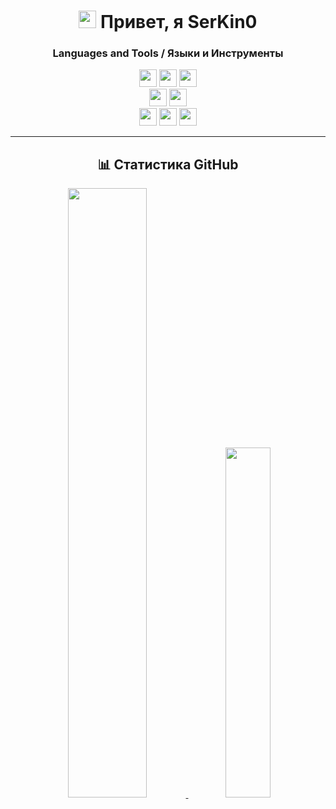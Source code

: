 <div align="center">
<h1 align="center">
  <img src="https://media.giphy.com/media/hvRJCLFzcasrR4ia7z/giphy.gif" width="28">
  Привет, я SerKin0
</h1>
<h3>Languages and Tools / Языки и Инструменты</h3>

<img src="https://img.shields.io/badge/Python-3776AB?style=for-the-badge&logo=python&logoColor=white" height="28">
<img src="https://img.shields.io/badge/C%23-512BD4?style=for-the-badge&logo=csharp&logoColor=white" height="28">
<img src="https://img.shields.io/badge/C++-00599C?style=for-the-badge&logo=c%2B%2B&logoColor=white" height="28">
<br>
<img src="https://img.shields.io/badge/Git-F05032?style=for-the-badge&logo=git&logoColor=white" height="28">
<img src="https://img.shields.io/badge/Docker-2496ED?style=for-the-badge&logo=docker&logoColor=white" height="28">
<br>
<img src="https://img.shields.io/badge/Jupyter-F37626?style=for-the-badge&logo=Jupyter&logoColor=white" height="28">
<img src="https://img.shields.io/badge/Matplotlib-%23ffffff.svg?style=for-the-badge&logo=Matplotlib&logoColor=black" height="28">
<img src="https://img.shields.io/badge/LaTeX-008080?style=for-the-badge&logo=latex&logoColor=white" height="28">

---

## 📊 Статистика GitHub

<div align="center">
  <a href="https://github.com/SerKin0">
    <img width="50%" src="https://github-readme-stats.vercel.app/api?username=SerKin0&show_icons=true&theme=radical" />
  </a>
  <a href="https://github.com/SerKin0">
    <img width="37.9%" src="https://github-readme-stats.vercel.app/api/top-langs/?username=SerKin0&layout=compact&theme=radical" />
  </a>
</div>
